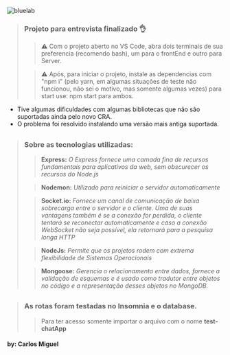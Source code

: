 ![bluelab](https://user-images.githubusercontent.com/111891040/199588410-5ff328cb-a759-4dfb-a759-6c01c1833033.png)

> ### Projeto para entrevista finalizado 👌
>
>>⚠️ Com o projeto aberto no VS Code, abra dois terminais de sua preferencia (recomendo bash), um para o frontEnd e outro para Server.
>
>>⚠️ Após, para iniciar o projeto, instale as dependencias com "npm i" (pelo yarn, em algumas situações de teste não funcionou, não sei o motivo, mas somente algumas vezes)
para start use: npm start para ambos.

+ Tive algumas dificuldades com algumas bibliotecas que não são suportadas ainda pelo novo CRA.
+ O problema foi resolvido instalando uma versão mais antiga suportada.
##

> ### Sobre as tecnologias utilizadas:
>
> >**Express:** _O Express fornece uma camada fina de recursos fundamentais para aplicativos da web, sem obscurecer os recursos do Node.js_
>
>> **Nodemon:** _Utilizado para reiniciar o servidor automaticamente_
> 
>>**Socket.io:** _Fornece um canal de comunicação de baixa sobrecarga entre o servidor e o cliente. Uma de suas vantagens também é se a conexão for perdida, o cliente tentará se reconectar automaticamente e caso a conexão WebSocket não seja possível, ela retornará para a pesquisa longa HTTP_
>
>>**NodeJs:** _Permite que os projetos rodem com extrema flexibilidade de Sistemas Operacionais_
>
>>**Mongoose:** _Gerencia o relacionamento entre dados, fornece a validação de esquemas e é usado como tradutor entre objetos no código e a representação desses objetos no MongoDB._
##

> ### As rotas foram testadas no Insomnia e o database.
>> Para ter acesso somente importar o arquivo com o nome **test-chatApp**

#### by: Carlos Miguel
